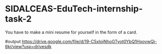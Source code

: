 # SIDALCEAS-EduTech-internship-task-2

You have to make a mini resume for yourself in the form of a card.

#output
https://drive.google.com/file/d/19-C5xIojNhoGTyot0YbQ1HoovwQj-6kj/view?usp=drivesdk
